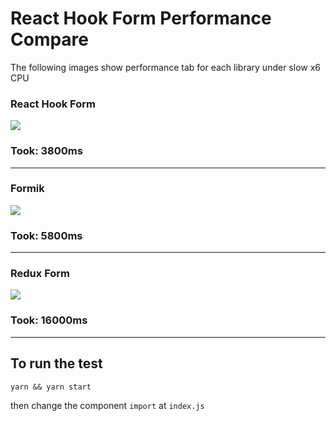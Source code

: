 # React Hook Form Performance Compare

The following images show performance tab for each library under slow x6 CPU

### React Hook Form
<img src="https://github.com/bluebill1049/react-hook-form-performance-compare/blob/master/imgs/react-hook-form.png" />

### Took: 3800ms
____

### Formik
<img src="https://github.com/bluebill1049/react-hook-form-performance-compare/blob/master/imgs/formik.png" />

### Took: 5800ms
____

### Redux Form
<img src="https://github.com/bluebill1049/react-hook-form-performance-compare/blob/master/imgs/react-hook-form.png" />

### Took: 16000ms
____

## To run the test

```
yarn && yarn start
```

then change the component `import` at `index.js` 
